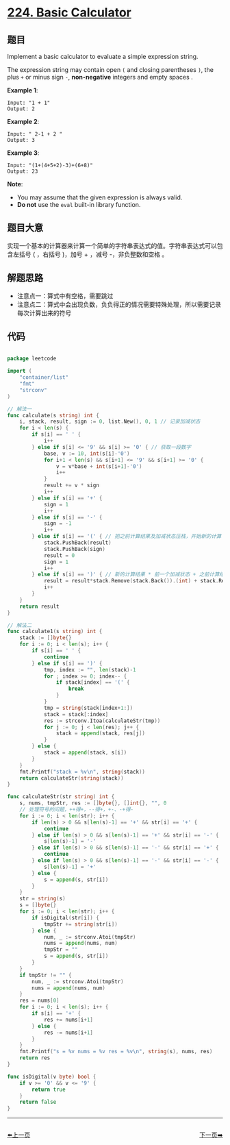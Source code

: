 # [224. Basic Calculator](https://leetcode.com/problems/basic-calculator/)


## 题目

Implement a basic calculator to evaluate a simple expression string.

The expression string may contain open `(` and closing parentheses `)`, the plus `+` or minus sign `-`, **non-negative** integers and empty spaces .

**Example 1**:

    Input: "1 + 1"
    Output: 2

**Example 2**:

    Input: " 2-1 + 2 "
    Output: 3

**Example 3**:

    Input: "(1+(4+5+2)-3)+(6+8)"
    Output: 23

**Note**:

- You may assume that the given expression is always valid.
- **Do not** use the `eval` built-in library function.

## 题目大意

实现一个基本的计算器来计算一个简单的字符串表达式的值。字符串表达式可以包含左括号 ( ，右括号 )，加号 + ，减号 -，非负整数和空格  。

## 解题思路

- 注意点一：算式中有空格，需要跳过
- 注意点二：算式中会出现负数，负负得正的情况需要特殊处理，所以需要记录每次计算出来的符号



## 代码

```go

package leetcode

import (
    "container/list"
    "fmt"
    "strconv"
)

// 解法一
func calculate(s string) int {
    i, stack, result, sign := 0, list.New(), 0, 1 // 记录加减状态
    for i < len(s) {
        if s[i] == ' ' {
            i++
        } else if s[i] <= '9' && s[i] >= '0' { // 获取一段数字
            base, v := 10, int(s[i]-'0')
            for i+1 < len(s) && s[i+1] <= '9' && s[i+1] >= '0' {
                v = v*base + int(s[i+1]-'0')
                i++
            }
            result += v * sign
            i++
        } else if s[i] == '+' {
            sign = 1
            i++
        } else if s[i] == '-' {
            sign = -1
            i++
        } else if s[i] == '(' { // 把之前计算结果及加减状态压栈，开始新的计算
            stack.PushBack(result)
            stack.PushBack(sign)
            result = 0
            sign = 1
            i++
        } else if s[i] == ')' { // 新的计算结果 * 前一个加减状态 + 之前计算结果
            result = result*stack.Remove(stack.Back()).(int) + stack.Remove(stack.Back()).(int)
            i++
        }
    }
    return result
}

// 解法二
func calculate1(s string) int {
    stack := []byte{}
    for i := 0; i < len(s); i++ {
        if s[i] == ' ' {
            continue
        } else if s[i] == ')' {
            tmp, index := "", len(stack)-1
            for ; index >= 0; index-- {
                if stack[index] == '(' {
                    break
                }
            }
            tmp = string(stack[index+1:])
            stack = stack[:index]
            res := strconv.Itoa(calculateStr(tmp))
            for j := 0; j < len(res); j++ {
                stack = append(stack, res[j])
            }
        } else {
            stack = append(stack, s[i])
        }
    }
    fmt.Printf("stack = %v\n", string(stack))
    return calculateStr(string(stack))
}

func calculateStr(str string) int {
    s, nums, tmpStr, res := []byte{}, []int{}, "", 0
    // 处理符号的问题，++得+，--得+，+-、-+得-
    for i := 0; i < len(str); i++ {
        if len(s) > 0 && s[len(s)-1] == '+' && str[i] == '+' {
            continue
        } else if len(s) > 0 && s[len(s)-1] == '+' && str[i] == '-' {
            s[len(s)-1] = '-'
        } else if len(s) > 0 && s[len(s)-1] == '-' && str[i] == '+' {
            continue
        } else if len(s) > 0 && s[len(s)-1] == '-' && str[i] == '-' {
            s[len(s)-1] = '+'
        } else {
            s = append(s, str[i])
        }
    }
    str = string(s)
    s = []byte{}
    for i := 0; i < len(str); i++ {
        if isDigital(str[i]) {
            tmpStr += string(str[i])
        } else {
            num, _ := strconv.Atoi(tmpStr)
            nums = append(nums, num)
            tmpStr = ""
            s = append(s, str[i])
        }
    }
    if tmpStr != "" {
        num, _ := strconv.Atoi(tmpStr)
        nums = append(nums, num)
    }
    res = nums[0]
    for i := 0; i < len(s); i++ {
        if s[i] == '+' {
            res += nums[i+1]
        } else {
            res -= nums[i+1]
        }
    }
    fmt.Printf("s = %v nums = %v res = %v\n", string(s), nums, res)
    return res
}

func isDigital(v byte) bool {
    if v >= '0' && v <= '9' {
        return true
    }
    return false
}

```


----------------------------------------------
<div style="display: flex;justify-content: space-between;align-items: center;">
<p><a href="https://books.halfrost.com/leetcode/ChapterFour/0200~0299/0223.Rectangle-Area/">⬅️上一页</a></p>
<p><a href="https://books.halfrost.com/leetcode/ChapterFour/0200~0299/0225.Implement-Stack-using-Queues/">下一页➡️</a></p>
</div>
